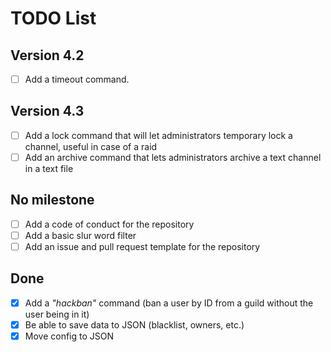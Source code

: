 # TODO List

## Version 4.2

* [ ] Add a timeout command.

## Version 4.3

* [ ] Add a lock command that will let administrators temporary lock a channel, useful in case of a raid
* [ ] Add an archive command that lets administrators archive a text channel in a text file

## No milestone

* [ ] Add a code of conduct for the repository
* [ ] Add a basic slur word filter
* [ ] Add an issue and pull request template for the repository

## Done

* [X] Add a *"hackban"* command (ban a user by ID from a guild without the user being in it)
* [X] Be able to save data to JSON (blacklist, owners, etc.)
* [X] Move config to JSON
